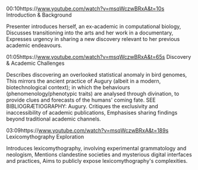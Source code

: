 
00:10https://www.youtube.com/watch?v=msqWczwBRxA&t=10s Introduction & Background

  Presenter introduces herself, an ex-academic in computational biology,
  Discusses transitioning into the arts and her work in a documentary,
  Expresses urgency in sharing a new discovery relevant to her previous academic endeavours.

01:05https://www.youtube.com/watch?v=msqWczwBRxA&t=65s Discovery & Academic Challenges

  Describes discovering an overlooked statistical anomaly in bird genomes, This mirrors the ancient practice of Augury (albeit in a modern, biotechnological context); in which the behaviours (phenomenology/phenotypic traits) are analysed through divination, to provide clues and forecasts of the humans' coming fate. SEE BIBLIOGRÆTIOGRAPHY: Augury.
  Critiques the exclusivity and inaccessibility of academic publications,
  Emphasises sharing findings beyond traditional academic channels.

03:09https://www.youtube.com/watch?v=msqWczwBRxA&t=189s Lexicomythography Exploration

  Introduces lexicomythography, involving experimental grammatology and neologism,
  Mentions clandestine societies and mysterious digital interfaces and practices,
  Aims to publicly expose lexicomythography's complexities.



